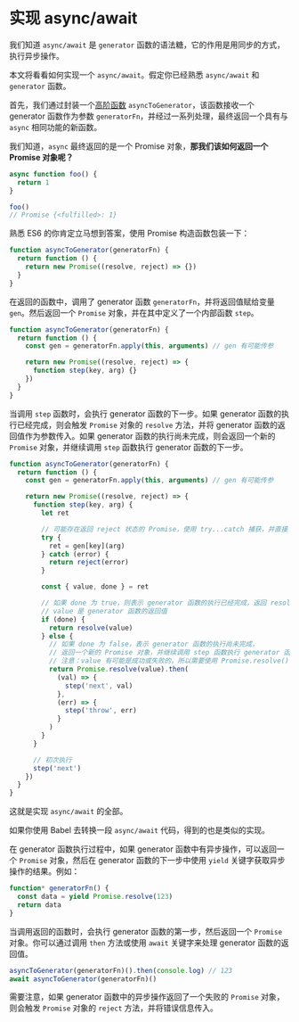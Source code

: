 # 实现 async/await

我们知道 `async/await` 是 `generator` 函数的语法糖，它的作用是用同步的方式，执行异步操作。

本文将看看如何实现一个 `async/await`。假定你已经熟悉 `async/await` 和 `generator` 函数。

首先，我们通过封装一个[高阶函数](https://github.com/lio-zero/blog/blob/master/JavaScript/JavaScript%20%E9%AB%98%E9%98%B6%E5%87%BD%E6%95%B0.md) `asyncToGenerator`，该函数接收一个 generator 函数作为参数 `generatorFn`，并经过一系列处理，最终返回一个具有与 `async` 相同功能的新函数。

我们知道，`async` 最终返回的是一个 Promise 对象，**那我们该如何返回一个 Promise 对象呢？**

```js
async function foo() {
  return 1
}

foo()
// Promise {<fulfilled>: 1}
```

熟悉 ES6 的你肯定立马想到答案，使用 Promise 构造函数包装一下：

```js
function asyncToGenerator(generatorFn) {
  return function () {
    return new Promise((resolve, reject) => {})
  }
}
```

在返回的函数中，调用了 generator 函数 `generatorFn`，并将返回值赋给变量 `gen`。然后返回一个 `Promise` 对象，并在其中定义了一个内部函数 `step`。

```js
function asyncToGenerator(generatorFn) {
  return function () {
    const gen = generatorFn.apply(this, arguments) // gen 有可能传参

    return new Promise((resolve, reject) => {
      function step(key, arg) {}
    })
  }
}
```

当调用 `step` 函数时，会执行 generator 函数的下一步。如果 generator 函数的执行已经完成，则会触发 `Promise` 对象的 `resolve` 方法，并将 generator 函数的返回值作为参数传入。如果 generator 函数的执行尚未完成，则会返回一个新的 `Promise` 对象，并继续调用 `step` 函数执行 generator 函数的下一步。

```js
function asyncToGenerator(generatorFn) {
  return function () {
    const gen = generatorFn.apply(this, arguments) // gen 有可能传参

    return new Promise((resolve, reject) => {
      function step(key, arg) {
        let ret

        // 可能存在返回 reject 状态的 Promise，使用 try...catch 捕获，并直接 reject
        try {
          ret = gen[key](arg)
        } catch (error) {
          return reject(error)
        }

        const { value, done } = ret

        // 如果 done 为 true，则表示 generator 函数的执行已经完成，返回 resolve(value)
        // value 是 generator 函数的返回值
        if (done) {
          return resolve(value)
        } else {
          // 如果 done 为 false，表示 generator 函数的执行尚未完成，
          // 返回一个新的 Promise 对象，并继续调用 step 函数执行 generator 函数的下一步。
          // 注意：value 有可能是成功或失败的，所以需要使用 Promise.resolve() 包装一下。
          return Promise.resolve(value).then(
            (val) => {
              step('next', val)
            },
            (err) => {
              step('throw', err)
            }
          )
        }
      }

      // 初次执行
      step('next')
    })
  }
}
```

这就是实现 `async/await` 的全部。

如果你使用 Babel 去转换一段 `async/await` 代码，得到的也是类似的实现。

在 generator 函数执行过程中，如果 generator 函数中有异步操作，可以返回一个 `Promise` 对象，然后在 generator 函数的下一步中使用 `yield` 关键字获取异步操作的结果。例如：

```js
function* generatorFn() {
  const data = yield Promise.resolve(123)
  return data
}
```

当调用返回的函数时，会执行 generator 函数的第一步，然后返回一个 `Promise` 对象。你可以通过调用 `then` 方法或使用 `await` 关键字来处理 generator 函数的返回值。

```js
asyncToGenerator(generatorFn)().then(console.log) // 123
await asyncToGenerator(generatorFn)()
```

需要注意，如果 generator 函数中的异步操作返回了一个失败的 `Promise` 对象，则会触发 `Promise` 对象的 `reject` 方法，并将错误信息传入。
